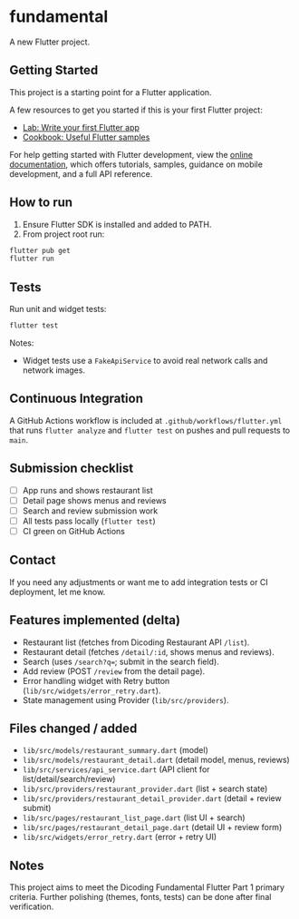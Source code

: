 # fundamental

A new Flutter project.

## Getting Started

This project is a starting point for a Flutter application.

A few resources to get you started if this is your first Flutter project:

- [Lab: Write your first Flutter app](https://docs.flutter.dev/get-started/codelab)
- [Cookbook: Useful Flutter samples](https://docs.flutter.dev/cookbook)

For help getting started with Flutter development, view the
[online documentation](https://docs.flutter.dev/), which offers tutorials,
samples, guidance on mobile development, and a full API reference.

## How to run

1. Ensure Flutter SDK is installed and added to PATH.
2. From project root run:

```bash
flutter pub get
flutter run
```

## Tests

Run unit and widget tests:

```bash
flutter test
```

Notes:
- Widget tests use a `FakeApiService` to avoid real network calls and network images.

## Continuous Integration

A GitHub Actions workflow is included at `.github/workflows/flutter.yml` that runs `flutter analyze` and `flutter test` on pushes and pull requests to `main`.

## Submission checklist

- [ ] App runs and shows restaurant list
- [ ] Detail page shows menus and reviews
- [ ] Search and review submission work
- [ ] All tests pass locally (`flutter test`)
- [ ] CI green on GitHub Actions

## Contact

If you need any adjustments or want me to add integration tests or CI deployment, let me know.

## Features implemented (delta)

- Restaurant list (fetches from Dicoding Restaurant API `/list`).
- Restaurant detail (fetches `/detail/:id`, shows menus and reviews).
- Search (uses `/search?q=`; submit in the search field).
- Add review (POST `/review` from the detail page).
- Error handling widget with Retry button (`lib/src/widgets/error_retry.dart`).
- State management using Provider (`lib/src/providers`).

## Files changed / added

- `lib/src/models/restaurant_summary.dart` (model)
- `lib/src/models/restaurant_detail.dart` (detail model, menus, reviews)
- `lib/src/services/api_service.dart` (API client for list/detail/search/review)
- `lib/src/providers/restaurant_provider.dart` (list + search state)
- `lib/src/providers/restaurant_detail_provider.dart` (detail + review submit)
- `lib/src/pages/restaurant_list_page.dart` (list UI + search)
- `lib/src/pages/restaurant_detail_page.dart` (detail UI + review form)
- `lib/src/widgets/error_retry.dart` (error + retry UI)

## Notes

This project aims to meet the Dicoding Fundamental Flutter Part 1 primary criteria.
Further polishing (themes, fonts, tests) can be done after final verification.
